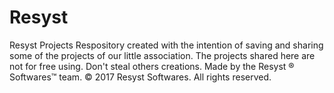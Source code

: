 # Resyst
Resyst Projects
Respository created with the intention of saving and sharing some of the projects of our little association.
The projects shared here are not for free using. Don't steal others creations.
Made by the Resyst ® Softwares™ team.
© 2017 Resyst Softwares. All rights reserved.
